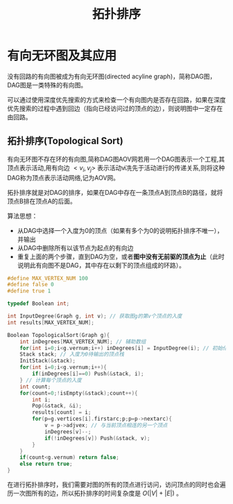 ﻿---
title: '拓扑排序'
tags: ['图','拓扑','数据结构']
---
# 有向无环图及其应用

没有回路的有向图被成为有向无环图(directed acyline graph)，简称DAG图，DAG图是一类特殊的有向图。

可以通过使用深度优先搜索的方式来检查一个有向图内是否存在回路，如果在深度优先搜索的过程中遇到回边（指向已经访问过的顶点的边），则说明图中一定存在由回路。

## 拓扑排序(Topological Sort)

有向无环图不存在环的有向图,简称DAG图AOV网若用一个DAG图表示一个工程,其顶点表示活动,用有向边 $<v_{i},v_{j}>$ 表示活动ⅵ冼先于活动进行的传递关系,则将这种DAG称为顶点表示活动网络,记为AOV网。

拓扑排序就是对DAG的排序，如果在DAG中存在一条顶点A到顶点B的路径，就将顶点B排在顶点A的后面。

算法思想：

- 从DAG中选择一个入度为0的顶点（如果有多个为0的说明拓扑排序不唯一），并输出
- 从DAG中删除所有以该节点为起点的有向边
- 重复上面的两个步骤，直到DAG为空，或者**图中没有无前驱的顶点为止**（此时说明此有向图不是DAG，其中存在以剩下的顶点组成的环路）。

```c
#define MAX_VERTEX_NUM 100
#define false 0
#define true 1

typedef Boolean int;

int InputDegree(Graph g, int v); // 获取图g的第v个顶点的入度
int results[MAX_VERTEX_NUM];

Boolean TopologicalSort(Graph g){
    int inDegrees[MAX_VERTEX_NUM]; // 辅助数组
    for(int i=0;i<g.vernum;i++) inDegrees[i] = InputDegree(i); // 初始化辅助数组
    Stack stack; // 入度为0待输出的顶点栈
    InitStack(&stack);
    for(int i=0;i<g.vernum;i++){
        if(inDegrees[i]==0) Push(&stack, i);
    } // 计算每个顶点的入度
    int count;
    for(count=0;!isEmpty(&stack);count++){
        int i;
        Pop(&stack, &i);
        results[count] = i;
        for(p=g.vertices[i].firstarc;p;p=p->nextarc){
            v = p->adjvex; // 与当前顶点相连的另一个顶点
            inDegrees[v]--;
            if(!inDegrees[v]) Push(&stack, v);
        }
    }
    if(count<g.vernum) return false;
    else return true;
}
```

在进行拓扑排序时，我们需要对图的所有的顶点进行访问，访问顶点的同时也会遍历一次图所有的边，所以拓扑排序的时间复杂度是 $O(\lvert V \rvert + \lvert E \rvert)$ 。
